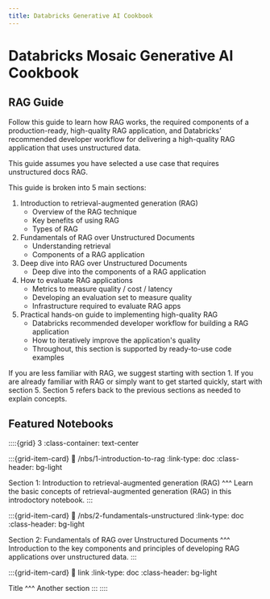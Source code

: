 ```yaml
---
title: Databricks Generative AI Cookbook
---
```


# Databricks Mosaic Generative AI Cookbook

## RAG Guide
Follow this guide to learn how RAG works, the required components of a production-ready, high-quality RAG application, and Databricks’ recommended developer workflow for delivering a high-quality RAG application that uses unstructured data.  

This guide assumes you have selected a use case that requires unstructured docs RAG.

This guide is broken into 5 main sections:

1. Introduction to retrieval-augmented generation (RAG)
   - Overview of the RAG technique
   - Key benefits of using RAG
   - Types of RAG
2. Fundamentals of RAG over Unstructured Documents
   - Understanding retrieval
   - Components of a RAG application
3. Deep dive into RAG over Unstructured Documents
   - Deep dive into the components of a RAG application
4. How to evaluate RAG applications
   - Metrics to measure quality / cost / latency
   - Developing an evaluation set to measure quality
   - Infrastructure required to evaluate RAG apps
5. Practical hands-on guide to implementing high-quality RAG
   - Databricks recommended developer workflow for building a RAG application
   - How to iteratively improve the application's quality
   - Throughout, this section is supported by ready-to-use code examples

If you are less familiar with RAG, we suggest starting with section 1. If you are already familiar with RAG or simply want to get started quickly, start with section 5.  Section 5 refers back to the previous sections as needed to explain concepts.

## Featured Notebooks

::::{grid} 3
:class-container: text-center

:::{grid-item-card}
:link: /nbs/1-introduction-to-rag
:link-type: doc
:class-header: bg-light

Section 1: Introduction to retrieval-augmented generation (RAG)
^^^
Learn the basic concepts of retrieval-augmented generation (RAG) in this introdoctory notebook.
:::

:::{grid-item-card}
:link: /nbs/2-fundamentals-unstructured
:link-type: doc
:class-header: bg-light

Section 2: Fundamentals of RAG over Unstructured Documents
^^^
Introduction to the key components and principles of developing RAG applications over unstructured data.
:::

:::{grid-item-card}
:link: link
:link-type: doc
:class-header: bg-light

Title
^^^
Another section
:::
::::

```{tableofcontents}
```



